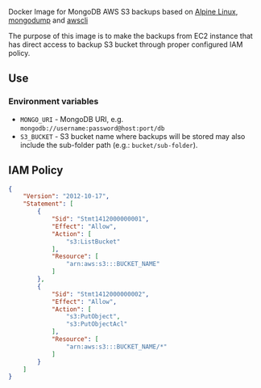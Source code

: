 Docker Image for MongoDB AWS S3 backups based on [Alpine Linux](http://www.alpinelinux.org), [mongodump](https://docs.mongodb.com/manual/reference/program/mongodump/) and [awscli](https://github.com/aws/aws-cli)

The purpose of this image is to make the backups from EC2 instance that has direct access to backup S3 bucket through proper configured IAM policy.

## Use

### Environment variables

- `MONGO_URI` - MongoDB URI, e.g. `mongodb://username:password@host:port/db`
- `S3_BUCKET` - S3 bucket name where backups will be stored may also include the sub-folder path (e.g.: `bucket/sub-folder`).

## IAM Policy

```json
{
    "Version": "2012-10-17",
    "Statement": [
        {
            "Sid": "Stmt1412000000001",
            "Effect": "Allow",
            "Action": [
                "s3:ListBucket"
            ],
            "Resource": [
                "arn:aws:s3:::BUCKET_NAME"
            ]
        },
        {
            "Sid": "Stmt1412000000002",
            "Effect": "Allow",
            "Action": [
                "s3:PutObject",
                "s3:PutObjectAcl"
            ],
            "Resource": [
                "arn:aws:s3:::BUCKET_NAME/*"
            ]
        }
    ]
}
```